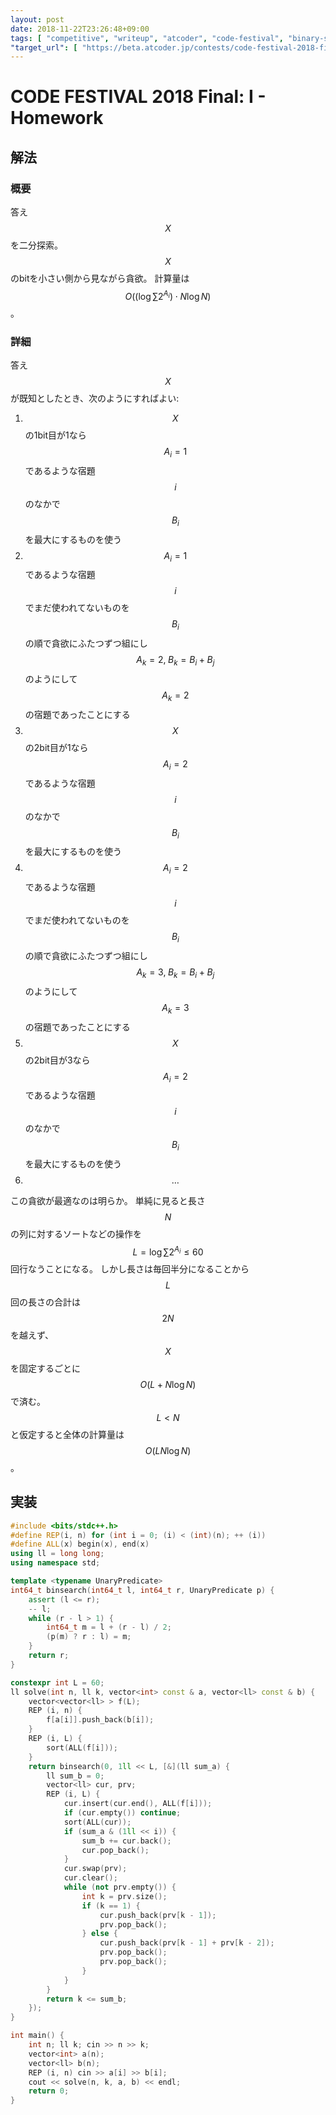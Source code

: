 ```yaml
---
layout: post
date: 2018-11-22T23:26:48+09:00
tags: [ "competitive", "writeup", "atcoder", "code-festival", "binary-search", "greedy" ]
"target_url": [ "https://beta.atcoder.jp/contests/code-festival-2018-final/tasks/code_festival_2018_final_i" ]
---
```


# CODE FESTIVAL 2018 Final: I - Homework

## 解法

### 概要

答え $$X$$ を二分探索。
$$X$$ のbitを小さい側から見ながら貪欲。
計算量は $$O((\log \sum 2^{A_i}) \cdot N \log N)$$。

### 詳細

答え $$X$$ が既知としたとき、次のようにすればよい:

1.  $$X$$ の1bit目が1なら $$A_i = 1$$ であるような宿題 $$i$$ のなかで $$B_i$$ を最大にするものを使う
1.  $$A_i = 1$$ であるような宿題 $$i$$ でまだ使われてないものを $$B_i$$ の順で貪欲にふたつずつ組にし $$A_k = 2, \; B_k = B_i + B_j$$ のようにして $$A_k = 2$$ の宿題であったことにする
1.  $$X$$ の2bit目が1なら $$A_i = 2$$ であるような宿題 $$i$$ のなかで $$B_i$$ を最大にするものを使う
1.  $$A_i = 2$$ であるような宿題 $$i$$ でまだ使われてないものを $$B_i$$ の順で貪欲にふたつずつ組にし $$A_k = 3, \; B_k = B_i + B_j$$ のようにして $$A_k = 3$$ の宿題であったことにする
1.  $$X$$ の2bit目が3なら $$A_i = 2$$ であるような宿題 $$i$$ のなかで $$B_i$$ を最大にするものを使う
1.  $$\dots$$

この貪欲が最適なのは明らか。
単純に見ると長さ $$N$$ の列に対するソートなどの操作を $$L = \log \sum 2^{A_i} \le 60$$ 回行なうことになる。
しかし長さは毎回半分になることから $$L$$ 回の長さの合計は $$2N$$ を越えず、$$X$$ を固定するごとに $$O(L + N \log N)$$ で済む。
$$L \lt N$$ と仮定すると全体の計算量は $$O(L N \log N)$$。

## 実装

``` c++
#include <bits/stdc++.h>
#define REP(i, n) for (int i = 0; (i) < (int)(n); ++ (i))
#define ALL(x) begin(x), end(x)
using ll = long long;
using namespace std;

template <typename UnaryPredicate>
int64_t binsearch(int64_t l, int64_t r, UnaryPredicate p) {
    assert (l <= r);
    -- l;
    while (r - l > 1) {
        int64_t m = l + (r - l) / 2;
        (p(m) ? r : l) = m;
    }
    return r;
}

constexpr int L = 60;
ll solve(int n, ll k, vector<int> const & a, vector<ll> const & b) {
    vector<vector<ll> > f(L);
    REP (i, n) {
        f[a[i]].push_back(b[i]);
    }
    REP (i, L) {
        sort(ALL(f[i]));
    }
    return binsearch(0, 1ll << L, [&](ll sum_a) {
        ll sum_b = 0;
        vector<ll> cur, prv;
        REP (i, L) {
            cur.insert(cur.end(), ALL(f[i]));
            if (cur.empty()) continue;
            sort(ALL(cur));
            if (sum_a & (1ll << i)) {
                sum_b += cur.back();
                cur.pop_back();
            }
            cur.swap(prv);
            cur.clear();
            while (not prv.empty()) {
                int k = prv.size();
                if (k == 1) {
                    cur.push_back(prv[k - 1]);
                    prv.pop_back();
                } else {
                    cur.push_back(prv[k - 1] + prv[k - 2]);
                    prv.pop_back();
                    prv.pop_back();
                }
            }
        }
        return k <= sum_b;
    });
}

int main() {
    int n; ll k; cin >> n >> k;
    vector<int> a(n);
    vector<ll> b(n);
    REP (i, n) cin >> a[i] >> b[i];
    cout << solve(n, k, a, b) << endl;
    return 0;
}
```
